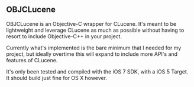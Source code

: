 ## OBJCLucene

OBJCLucene is an Objective-C wrapper for CLucene.  It's meant to be lightweight and leverage CLucene as much as possible without having to resort to include Objective-C++ in your project.

Currently what's implemented is the bare minimum that I needed for my project, but ideally overtime this will expand to include more API's and features of CLucene.

It's only been tested and compiled with the iOS 7 SDK, with a iOS 5 Target.  It should build just fine for OS X however.  